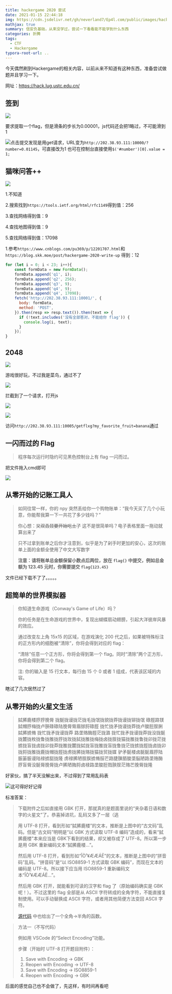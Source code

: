 ```yaml
---
title: hackergame 2020 尝试
date: 2021-01-15 22:44:18
img: https://cdn.jsdelivr.net/gh/neverland7/Ep4l.com/public/images/hackergame-2020-attempt/caigou.jpg
mathjax: true
summary: 信安负基础，从来没学过，尝试一下看看能不能学到什么东西
categories: 折腾
tags:
  - CTF
  - Hackergame
typora-root-url: ..
---
```


今天偶然刷到Hackergame的相关内容，以前从来不知道有这种东西，准备尝试做题并且学习一下。

网址：https://hack.lug.ustc.edu.cn/

## 签到

![](/images/hackergame-2020-attempt/image-20210116000201094.png)

要求提取一个flag，但是滑条的步长为0.00001，js代码还会把1略过，不可能滑到1

![](/images/hackergame-2020-attempt/image-20210116000645177.png)点击提交发现是用get请求，URL变为`http://202.38.93.111:10000/?number=0.01145`，可直接改为1
也可在控制台直接使用`$('#number')[0].value = 1;`

## 猫咪问答++

![](/images/hackergame-2020-attempt/image-20210116001306225.png)

1.不知道

2.搜索找到`https://tools.ietf.org/html/rfc1149`得到值：256

3.查找网络得到值：9

4.查找地图得到值：9

5.查找网络得到值：17098

1.参考`https://www.cnblogs.com/pu369/p/12201707.html`和`https://blog.skk.moe/post/hackergame-2020-write-up`
得到：12

~~~js
for (let i = 0; i < 23; i++){
    const formData = new FormData();
    formData.append('q1', i);
    formData.append('q2', 256);
    formData.append('q3', 9);
    formData.append('q4', 9);
    formData.append('q4', 17098);
    fetch('http://202.38.93.111:10001/', {
      body: formData,
      method: 'POST',
    }).then(resp => resp.text()).then(text => {
      if (!text.includes('没有全部答对，不能给你 flag')) {
        console.log(i, text);
      }
    });
}
~~~

## 2048

![](/images/hackergame-2020-attempt/image-20210116011522357.png)

游戏很好玩，不过我是菜鸟，通过不了

![](/images/hackergame-2020-attempt/image-20210116012914685.png)

拦截到了一个请求，打开js

![](/images/hackergame-2020-attempt/image-20210116013020557.png)

![](/images/hackergame-2020-attempt/image-20210116013632841.png)

访问`http://202.38.93.111:10005/getflxg?my_favorite_fruit=banana`通过

## 一闪而过的 Flag

> 程序每次运行时隐约可见黑色控制台上有 flag 一闪而过。

把文件拖入cmd即可

![](/images/hackergame-2020-attempt/image-20210116014242933.png)

## 从零开始的记账工具人

>如同往常一样，你的 npy 突然丢给你一个购物账单：“我今天买了几个小玩意，你能帮我算一下一共花了多少钱吗？”
>
>你心想：~~又双叒叕要开始吃土了~~ 这不是很简单吗？电子表格里面一拖动就算出来了
>
>只不过拿到账单之后你才注意到，似乎是为了剁手时更加的安心，这次的账单上面的金额全使用了中文大写数字
>
>**注意：请将账单总金额保留小数点后两位，放在 `flag{}` 中提交，例如总金额为 123.45 元时，你需要提交 `flag{123.45}`**

文件已经下载不了了。。。。。

## 超简单的世界模拟器

>你知道生命游戏（Conway's Game of Life）吗？
>
>你的任务是在生命游戏的世界中，复现出蝴蝶扇动翅膀，引起大洋彼岸风暴的效应。
>
>通过改变左上角 15x15 的区域，在游戏演化 200 代之后，如果被特殊标注的正方形内的细胞被“清除”，你将会得到对应的 flag：
>
>“清除”任意一个正方形，你将会得到第一个 flag。同时“清除”两个正方形，你将会得到第二个 flag。
>
>注: 你的输入是 15 行文本，每行由 15 个 0 或者 1 组成，代表该区域的内容。

瞎试了几次居然过了

## 从零开始的火星文生活

>脦脪鹿楼脝脝脕脣 拢脠拢谩拢茫拢毛拢氓拢貌拢莽拢谩拢铆拢氓 碌脛路镁脦帽脝梅拢卢脥碌碌陆脕脣脣眉脙脟碌脛 拢忙拢矛拢谩拢莽拢卢脧脰脭脷脦脪掳脩 拢忙拢矛拢谩拢莽 路垄赂酶脛茫拢潞
>拢忙拢矛拢谩拢莽拢没拢脠拢麓拢枚拢鲁拢脽拢脝拢玫拢脦拢脽拢梅拢卤拢脭拢猫拢脽拢鲁拢卯拢茫拢掳拢盲拢卤拢卯拢莽拢脽拢麓拢脦拢盲拢脽拢盲拢鲁拢茫拢掳拢脛拢卤拢卯拢脟拢脽拢鹿拢帽拢脛拢虏拢脪拢赂拢猫拢贸拢媒
>驴矛脠楼卤脠脠眉脝陆脤篓脤谩陆禄掳脡拢隆
>虏禄脪陋脭脵掳脩脮芒路脻脨脜脧垄脳陋路垄赂酶脝盲脣没脠脣脕脣拢卢脪陋脢脟卤禄路垄脧脰戮脥脭茫赂芒脕脣拢隆

好家伙，搞了半天没解出来，不过得到了常用乱码表

![这可得好好记得](/images/hackergame-2020-attempt/image-20210116021901318.png)

标准答案：

>下载附件之后如直接用 GBK 打开，那就真的是题面里说的“夹杂着日语和数字的火星文”了。恭喜掉进坑，乱码又多了一层（逃
>
>用 UTF-8 打开，看到形如“脦脪鹿楼”的文本，推断是上图中的“古文码”乱码。但是“古文码”明明是“以 GBK 方式读取 UTF-8 编码”造成的，看来“脦脪鹿楼”本来应当是 GBK下看到的结果，却又被存成了 UTF-8。所以第一步是用 GBK 重新编码文本“脦脪鹿楼...”。
>
>然后用 UTF-8 打开，看到形如“ÎÒ¹¥ÆÆÁË”的文本，推断是上图中的“拼音码”乱码。“拼音码”是“以 ISO8859-1 方式读取 GBK 编码”，而现在文本的编码是 UTF-8。所以接下应当用 ISO8859-1 重新编码文本“ÎÒ¹¥ÆÆÁË...”。
>
>然后用 GBK 打开，就能看到可读的汉字和 flag 了（原始编码确实是 GBK 呢！）。不过这里的 flag 全部是从 ASCII 字符转成的全角字符，不能直接复制使用。可以手动替换成 ASCII 字符，或者用其他简便方法变回 ASCII 字符。
>
>[源代码](https://github.com/USTC-Hackergame/hackergame2020-writeups/blob/master/official/从零开始的火星文生活/src/generate_and_solve.py) 中也给出了一个全角->半角的函数。

> 方法一（不写代码）
>
> 例如用 VSCode 的“Select Encoding”功能。
>
> 步骤（开始时 UTF-8 打开题目附件）：
>
> 1. Save with Encoding -> GBK
> 2. Reopen with Encoding -> UTF-8
> 3. Save with Encoding -> ISO8859-1
> 4. Reopen with Encoding -> GBK



后面的感觉自己也不会做了，先这样，有时间再看吧

